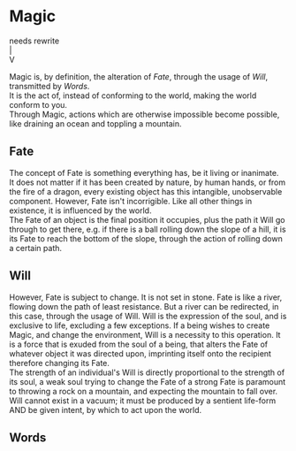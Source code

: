 # Magic




needs rewrite  
|  
V  
  
Magic is, by definition, the alteration of *Fate*, through the usage of *Will*, transmitted by *Words*.  
It is the act of, instead of conforming to the world, making the world conform to you.  
Through Magic, actions which are otherwise impossible become possible, like draining an ocean and toppling a mountain.  

## Fate

The concept of Fate is something everything has, be it living or inanimate.  
It does not matter if it has been created by nature, by human hands, or from the fire of a dragon, every existing object has this intangible, unobservable component.
However, Fate isn't incorrigible. Like all other things in existence, it is influenced by the world.  
The Fate of an object is the final position it occupies, plus the path it Will go through to get there, e.g. if there is a ball rolling down the slope of a hill, it is its Fate to reach the bottom of the slope, through the action of rolling down a certain path.  

## Will

However, Fate is subject to change. It is not set in stone.
Fate is like a river, flowing down the path of least resistance. But a river can be redirected, in this case, through the usage of Will.
Will is the expression of the soul, and is exclusive to life, excluding a few exceptions.
If a being wishes to create Magic, and change the environment, Will is a necessity to this operation.
It is a force that is exuded from the soul of a being, that alters the Fate of whatever object it was directed upon, imprinting itself onto the recipient therefore changing its Fate.  
The strength of an individual's Will is directly proportional to the strength of its soul, a weak soul trying to change the Fate of a strong Fate is paramount to throwing a rock on a mountain, and expecting the mountain to fall over.
Will cannot exist in a vacuum; it must be produced by a sentient life-form AND be given intent, by which to act upon the world.

## Words

